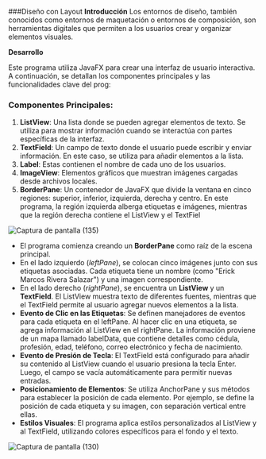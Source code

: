 ###Diseño con Layout
**Introducción**
Los entornos de diseño, también conocidos  como entornos de maquetación o entornos de composición, son herramientas digitales que permiten a los usuarios crear y organizar elementos visuales.

**Desarrollo**

Este programa utiliza JavaFX para crear una interfaz de usuario interactiva. A continuación, se detallan los componentes principales y las funcionalidades clave del prog:


### Componentes Principales:

1. **ListView**: Una lista donde se pueden agregar elementos de texto. Se utiliza para mostrar información cuando se interactúa con partes específicas de la interfaz.
2. **TextField**: Un campo de texto donde el usuario puede escribir y enviar información. En este caso, se utiliza para añadir elementos a la lista.
3. **Label**: Estas contienen el nombre de cada uno de los usuarios.
4. **ImageView**: Elementos gráficos que muestran imágenes cargadas desde archivos locales.
5. **BorderPane**: Un contenedor de JavaFX que divide la ventana en cinco regiones: superior, inferior, izquierda, derecha y centro. En este programa, la región izquierda alberga etiquetas e imágenes, mientras que la región derecha contiene el ListView y el TextFiel


![Captura de pantalla (135)](https://github.com/Dayana-Sabando/tarea/assets/168872451/38ff506f-8250-45fb-9d7b-6fb3ac292d61)



- El programa comienza creando un **BorderPane** como raíz de la escena principal.
- En el lado izquierdo (*leftPane*), se colocan cinco imágenes junto con sus etiquetas asociadas. Cada etiqueta tiene un nombre (como "Erick Marcos Rivera Salazar") y una imagen correspondiente.
- En el lado derecho (*rightPane*), se encuentra un **ListView** y un **TextField**. El ListView muestra texto de diferentes fuentes, mientras que el TextField permite al usuario agregar nuevos elementos a la lista.
- **Evento de Clic en las Etiquetas**: Se definen manejadores de eventos para cada etiqueta en el leftPane. Al hacer clic en una etiqueta, se agrega información al ListView en el rightPane. La información proviene de un mapa llamado labelData, que contiene detalles como cédula, profesión, edad, teléfono, correo electrónico y fecha de nacimiento.
- **Evento de Presión de Tecla**: El TextField está configurado para añadir su contenido al ListView cuando el usuario presiona la tecla Enter. Luego, el campo se vacía automáticamente para permitir nuevas entradas.
- **Posicionamiento de Elementos**: Se utiliza AnchorPane y sus métodos para establecer la posición de cada elemento. Por ejemplo, se define la posición de cada etiqueta y su imagen, con separación vertical entre ellas.
- **Estilos Visuales**: El programa aplica estilos personalizados al ListView y al TextField, utilizando colores específicos para el fondo y el texto.


![Captura de pantalla (130)](https://github.com/Dayana-Sabando/tarea/assets/168872451/8e92d8ae-3cc1-481f-9bc6-d569238d4111)

